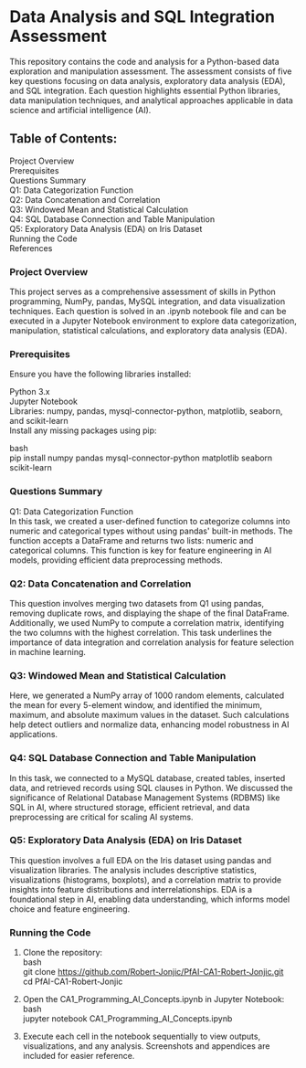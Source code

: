 # Data Analysis and SQL Integration Assessment  

This repository contains the code and analysis for a Python-based data exploration and manipulation assessment. The assessment consists of five key questions focusing on data analysis, exploratory data analysis (EDA), and SQL integration. Each question highlights essential Python libraries, data manipulation techniques, and analytical approaches applicable in data science and artificial intelligence (AI).  
  
## Table of Contents:  
Project Overview  
Prerequisites  
Questions Summary  
Q1: Data Categorization Function  
Q2: Data Concatenation and Correlation  
Q3: Windowed Mean and Statistical Calculation  
Q4: SQL Database Connection and Table Manipulation  
Q5: Exploratory Data Analysis (EDA) on Iris Dataset  
Running the Code  
References  
  
### Project Overview  
This project serves as a comprehensive assessment of skills in Python programming, NumPy, pandas, MySQL integration, and data visualization techniques. Each question is solved in an .ipynb notebook file and can be executed in a Jupyter Notebook environment to explore data categorization, manipulation, statistical calculations, and exploratory data analysis (EDA).  

### Prerequisites  
Ensure you have the following libraries installed:  

Python 3.x  
Jupyter Notebook  
Libraries: numpy, pandas, mysql-connector-python, matplotlib, seaborn, and scikit-learn  
Install any missing packages using pip:  

bash  
pip install numpy pandas mysql-connector-python matplotlib seaborn scikit-learn  

### Questions Summary  
Q1: Data Categorization Function  
In this task, we created a user-defined function to categorize columns into numeric and categorical types without using pandas' built-in methods. The function accepts a DataFrame and returns two lists: numeric and categorical columns. This function is key for feature engineering in AI models, providing efficient data preprocessing methods.  

### Q2: Data Concatenation and Correlation  
This question involves merging two datasets from Q1 using pandas, removing duplicate rows, and displaying the shape of the final DataFrame. Additionally, we used NumPy to compute a correlation matrix, identifying the two columns with the highest correlation. This task underlines the importance of data integration and correlation analysis for feature selection in machine learning.  

### Q3: Windowed Mean and Statistical Calculation  
Here, we generated a NumPy array of 1000 random elements, calculated the mean for every 5-element window, and identified the minimum, maximum, and absolute maximum values in the dataset. Such calculations help detect outliers and normalize data, enhancing model robustness in AI applications.  

### Q4: SQL Database Connection and Table Manipulation  
In this task, we connected to a MySQL database, created tables, inserted data, and retrieved records using SQL clauses in Python. We discussed the significance of Relational Database Management Systems (RDBMS) like SQL in AI, where structured storage, efficient retrieval, and data preprocessing are critical for scaling AI systems.  

### Q5: Exploratory Data Analysis (EDA) on Iris Dataset  
This question involves a full EDA on the Iris dataset using pandas and visualization libraries. The analysis includes descriptive statistics, visualizations (histograms, boxplots), and a correlation matrix to provide insights into feature distributions and interrelationships. EDA is a foundational step in AI, enabling data understanding, which informs model choice and feature engineering.  

### Running the Code  
1. Clone the repository:  
bash  
git clone https://github.com/Robert-Jonjic/PfAI-CA1-Robert-Jonjic.git  
cd PfAI-CA1-Robert-Jonjic  

2. Open the CA1_Programming_AI_Concepts.ipynb in Jupyter Notebook:  
bash  
jupyter notebook CA1_Programming_AI_Concepts.ipynb  

3. Execute each cell in the notebook sequentially to view outputs, visualizations, and any analysis. Screenshots and appendices are included for easier reference.
